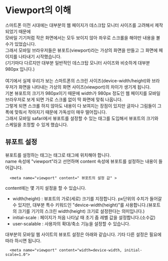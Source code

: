 # Viewport의 이해

스마트폰 이전 시대에는 대부분의 웹 페이지가 데스크탑 모니터 사이즈를 고려해서 제작되었기 때문에<br/>
모바일 기기처럼 작은 화면에서는 모두 보이지 않아 좌우로 스크롤을 해야만 내용을 볼 수가 있었습니다.<br/>
그래서 모바일 브라우저들은 뷰포트(viewport)라는 가상의 화면을 만들고 그 화면에 페이지를 나타내기 시작했습니다.<br/>
(기기마다 다르지만 대부분 일반적인 데스크탑 모니터 사이즈와 비슷하게 대부분 980px 입니다.)<br/>
<br/>
여기에서 실제 우리가 보는 스마트폰의 스크린 사이즈(device-width/height)와 브라우저가 화면을 나타내는 가상의 화면 사이즈(viewport)의 차이가 생기게 됩니다.<br/>
기본 뷰포트의 크기가 980px이기 때문에 width가 980px 정도인 웹 페이지를 모바일 브라우저로 보게 되면 가로 스크롤 없이 딱 화면에 맞춰 나옵니다. <br/>
그렇게 되면 스크롤 하지 않아도 내용이 다 보여지는 장점이 있지만 글자나 그림들이 그 폭에 맞춰서 작아지기 때문에 가독성이 매우 떨어집니다.<br/>
그래서 모바일 safari에서 뷰포트를 설정할 수 있는 태그를 도입해서 뷰포트의 크기와 스케일을 조정할 수 있게 했습니다.

## 뷰포트 설정

뷰포트를 설정하는 태그는 <meta> 태그로 <head> 태그에 위치해야 합니다.<br/>
name 속성에 "viewport"라고 선언하며 content 속성에 뷰포트를 설정하는 내용이 들어갑니다. <br/>

```
  <meta name="viewport" content=" 뷰포트의 설정 값" >
```

content에는 몇 가지 설정을 할 수 있습니다.

- width(height) : 뷰포트의 가로(세로) 크기를 지정합니다. px단위의 수치가 들어갈 수 있지만, 대부분 특수 키워드인 "device-width(height)"를 사용합니다.(뷰포트의 크기를 기기의 스크린 width(height) 크기로 설정한다는 의미입니다.)
- initial-scale : 페이지가 처음 나타날 때 초기 줌 레벨 값을 설정합니다.(소수값)
- user-scalable : 사용자의 확대/축소 기능을 설정할 수 있습니다.

대부분의 모바일 웹 사이트의 뷰포트 설정은 아래와 같습니다. 기타 다른 설정은 필요에 따라 하시면 됩니다.

```
  <meta name="viewport" content="width=device-width, initial-scale=1.0">
```

